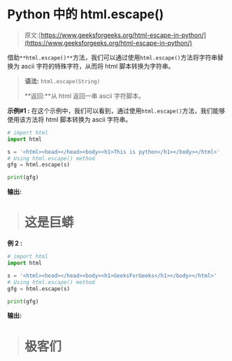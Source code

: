 # Python 中的 html.escape()

> 原文:[https://www.geeksforgeeks.org/html-escape-in-python/](https://www.geeksforgeeks.org/html-escape-in-python/)

借助`**html.escape()**`方法，我们可以通过使用`html.escape()`方法将字符串替换为 ascii 字符的特殊字符，从而将 html 脚本转换为字符串。

> **语法:** `html.escape(String)`
> 
> **返回:**从 html 返回一串 ascii 字符脚本。

**示例#1 :**
在这个示例中，我们可以看到，通过使用`html.escape()`方法，我们能够使用该方法将 html 脚本转换为 ascii 字符串。

```py
# import html
import html

s = '<html><head></head><body><h1>This is python</h1></body></html>'
# Using html.escape() method
gfg = html.escape(s)

print(gfg)
```

**输出:**

> # 这是巨蟒

**例 2 :**

```py
# import html
import html

s = '<html><head></head><body><h1>GeeksForGeeks</h1></body></html>'
# Using html.escape() method
gfg = html.escape(s)

print(gfg)
```

**输出:**

> # 极客们